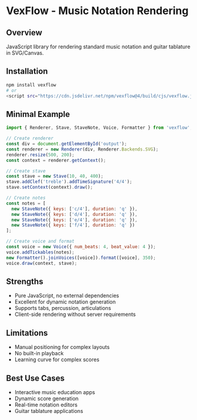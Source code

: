 # VexFlow - Music Notation Rendering

## Overview
JavaScript library for rendering standard music notation and guitar tablature in SVG/Canvas.

## Installation
```bash
npm install vexflow
# or
<script src="https://cdn.jsdelivr.net/npm/vexflow@4/build/cjs/vexflow.js"></script>
```

## Minimal Example
```javascript
import { Renderer, Stave, StaveNote, Voice, Formatter } from 'vexflow';

// Create renderer
const div = document.getElementById('output');
const renderer = new Renderer(div, Renderer.Backends.SVG);
renderer.resize(500, 200);
const context = renderer.getContext();

// Create stave
const stave = new Stave(10, 40, 400);
stave.addClef('treble').addTimeSignature('4/4');
stave.setContext(context).draw();

// Create notes
const notes = [
  new StaveNote({ keys: ['c/4'], duration: 'q' }),
  new StaveNote({ keys: ['d/4'], duration: 'q' }),
  new StaveNote({ keys: ['e/4'], duration: 'q' }),
  new StaveNote({ keys: ['f/4'], duration: 'q' })
];

// Create voice and format
const voice = new Voice({ num_beats: 4, beat_value: 4 });
voice.addTickables(notes);
new Formatter().joinVoices([voice]).format([voice], 350);
voice.draw(context, stave);
```

## Strengths
- Pure JavaScript, no external dependencies
- Excellent for dynamic notation generation
- Supports tabs, percussion, articulations
- Client-side rendering without server requirements

## Limitations
- Manual positioning for complex layouts
- No built-in playback
- Learning curve for complex scores

## Best Use Cases
- Interactive music education apps
- Dynamic score generation
- Real-time notation editors
- Guitar tablature applications